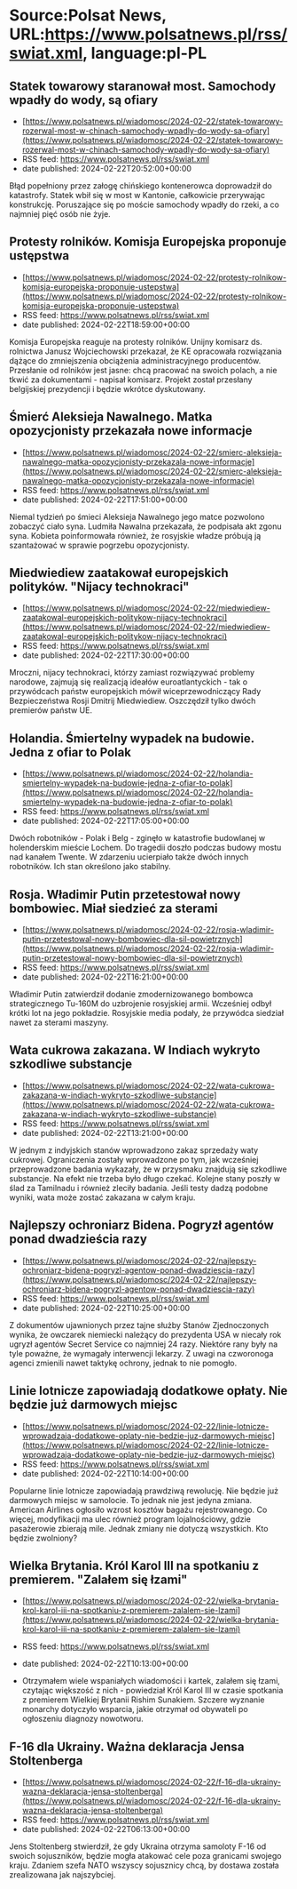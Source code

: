 # Source:Polsat News, URL:https://www.polsatnews.pl/rss/swiat.xml, language:pl-PL

## Statek towarowy staranował most. Samochody wpadły do wody, są ofiary
 - [https://www.polsatnews.pl/wiadomosc/2024-02-22/statek-towarowy-rozerwal-most-w-chinach-samochody-wpadly-do-wody-sa-ofiary](https://www.polsatnews.pl/wiadomosc/2024-02-22/statek-towarowy-rozerwal-most-w-chinach-samochody-wpadly-do-wody-sa-ofiary)
 - RSS feed: https://www.polsatnews.pl/rss/swiat.xml
 - date published: 2024-02-22T20:52:00+00:00

Błąd popełniony przez załogę chińskiego kontenerowca doprowadził do katastrofy. Statek wbił się w most w Kantonie, całkowicie przerywając konstrukcję. Poruszające się po moście samochody wpadły do rzeki, a co najmniej pięć osób nie żyje.

## Protesty rolników. Komisja Europejska proponuje ustępstwa
 - [https://www.polsatnews.pl/wiadomosc/2024-02-22/protesty-rolnikow-komisja-europejska-proponuje-ustepstwa](https://www.polsatnews.pl/wiadomosc/2024-02-22/protesty-rolnikow-komisja-europejska-proponuje-ustepstwa)
 - RSS feed: https://www.polsatnews.pl/rss/swiat.xml
 - date published: 2024-02-22T18:59:00+00:00

Komisja Europejska reaguje na protesty rolników. Unijny komisarz ds. rolnictwa Janusz Wojciechowski przekazał, że KE opracowała rozwiązania dążące do zmniejszenia obciążenia administracyjnego producentów. Przesłanie od rolników jest jasne: chcą pracować na swoich polach, a nie tkwić za dokumentami - napisał komisarz. Projekt został przesłany belgijskiej prezydencji i będzie wkrótce dyskutowany.

## Śmierć Aleksieja Nawalnego. Matka opozycjonisty przekazała nowe informacje
 - [https://www.polsatnews.pl/wiadomosc/2024-02-22/smierc-aleksieja-nawalnego-matka-opozycjonisty-przekazala-nowe-informacje](https://www.polsatnews.pl/wiadomosc/2024-02-22/smierc-aleksieja-nawalnego-matka-opozycjonisty-przekazala-nowe-informacje)
 - RSS feed: https://www.polsatnews.pl/rss/swiat.xml
 - date published: 2024-02-22T17:51:00+00:00

Niemal tydzień po śmieci Aleksieja Nawalnego jego matce pozwolono zobaczyć ciało syna. Ludmiła Nawalna przekazała, że podpisała akt zgonu syna. Kobieta poinformowała również, że rosyjskie władze próbują ją szantażować w sprawie pogrzebu opozycjonisty.

## Miedwiediew zaatakował europejskich polityków. "Nijacy technokraci"
 - [https://www.polsatnews.pl/wiadomosc/2024-02-22/miedwiediew-zaatakowal-europejskich-politykow-nijacy-technokraci](https://www.polsatnews.pl/wiadomosc/2024-02-22/miedwiediew-zaatakowal-europejskich-politykow-nijacy-technokraci)
 - RSS feed: https://www.polsatnews.pl/rss/swiat.xml
 - date published: 2024-02-22T17:30:00+00:00

Mroczni, nijacy technokraci, którzy zamiast rozwiązywać problemy narodowe, zajmują się realizacją ideałów euroatlantyckich - tak o przywódcach państw europejskich mówił wiceprzewodniczący Rady Bezpieczeństwa Rosji Dmitrij Miedwiediew. Oszczędził tylko dwóch premierów państw UE.

## Holandia. Śmiertelny wypadek na budowie. Jedna z ofiar to Polak
 - [https://www.polsatnews.pl/wiadomosc/2024-02-22/holandia-smiertelny-wypadek-na-budowie-jedna-z-ofiar-to-polak](https://www.polsatnews.pl/wiadomosc/2024-02-22/holandia-smiertelny-wypadek-na-budowie-jedna-z-ofiar-to-polak)
 - RSS feed: https://www.polsatnews.pl/rss/swiat.xml
 - date published: 2024-02-22T17:05:00+00:00

Dwóch robotników - Polak i Belg - zginęło w katastrofie budowlanej w holenderskim mieście Lochem. Do tragedii doszło podczas budowy mostu nad kanałem Twente. W zdarzeniu ucierpiało także dwóch innych robotników. Ich stan określono jako stabilny.

## Rosja. Władimir Putin przetestował nowy bombowiec. Miał siedzieć za sterami
 - [https://www.polsatnews.pl/wiadomosc/2024-02-22/rosja-wladimir-putin-przetestowal-nowy-bombowiec-dla-sil-powietrznych](https://www.polsatnews.pl/wiadomosc/2024-02-22/rosja-wladimir-putin-przetestowal-nowy-bombowiec-dla-sil-powietrznych)
 - RSS feed: https://www.polsatnews.pl/rss/swiat.xml
 - date published: 2024-02-22T16:21:00+00:00

Władimir Putin zatwierdził dodanie zmodernizowanego bombowca strategicznego Tu-160M do uzbrojenie rosyjskiej armii. Wcześniej odbył krótki lot na jego pokładzie. Rosyjskie media podały, że przywódca siedział nawet za sterami maszyny.

## Wata cukrowa zakazana. W Indiach wykryto szkodliwe substancje
 - [https://www.polsatnews.pl/wiadomosc/2024-02-22/wata-cukrowa-zakazana-w-indiach-wykryto-szkodliwe-substancje](https://www.polsatnews.pl/wiadomosc/2024-02-22/wata-cukrowa-zakazana-w-indiach-wykryto-szkodliwe-substancje)
 - RSS feed: https://www.polsatnews.pl/rss/swiat.xml
 - date published: 2024-02-22T13:21:00+00:00

W jednym z indyjskich stanów wprowadzono zakaz sprzedaży waty cukrowej. Ograniczenia zostały wprowadzone po tym, jak wcześniej przeprowadzone badania wykazały, że w przysmaku znajdują się szkodliwe substancje. Na efekt nie trzeba było długo czekać. Kolejne stany poszły w ślad za Tamilnadu i również zleciły badania. Jeśli testy dadzą podobne wyniki, wata może zostać zakazana w całym kraju.

## Najlepszy ochroniarz Bidena. Pogryzł agentów ponad dwadzieścia razy
 - [https://www.polsatnews.pl/wiadomosc/2024-02-22/najlepszy-ochroniarz-bidena-pogryzl-agentow-ponad-dwadziescia-razy](https://www.polsatnews.pl/wiadomosc/2024-02-22/najlepszy-ochroniarz-bidena-pogryzl-agentow-ponad-dwadziescia-razy)
 - RSS feed: https://www.polsatnews.pl/rss/swiat.xml
 - date published: 2024-02-22T10:25:00+00:00

Z dokumentów ujawnionych przez tajne służby Stanów Zjednoczonych wynika, że owczarek niemiecki należący do prezydenta USA w niecały rok ugryzł agentów Secret Service co najmniej 24 razy. Niektóre rany były na tyle poważne, że wymagały interwencji lekarzy. Z uwagi na czworonoga agenci zmienili nawet taktykę ochrony, jednak to nie pomogło.

## Linie lotnicze zapowiadają dodatkowe opłaty. Nie będzie już darmowych miejsc
 - [https://www.polsatnews.pl/wiadomosc/2024-02-22/linie-lotnicze-wprowadzaja-dodatkowe-oplaty-nie-bedzie-juz-darmowych-miejsc](https://www.polsatnews.pl/wiadomosc/2024-02-22/linie-lotnicze-wprowadzaja-dodatkowe-oplaty-nie-bedzie-juz-darmowych-miejsc)
 - RSS feed: https://www.polsatnews.pl/rss/swiat.xml
 - date published: 2024-02-22T10:14:00+00:00

Popularne linie lotnicze zapowiadają prawdziwą rewolucję. Nie będzie już darmowych miejsc w samolocie. To jednak nie jest jedyna zmiana. American Airlines ogłosiło wzrost kosztów bagażu rejestrowanego. Co więcej, modyfikacji ma ulec również program lojalnościowy, gdzie pasażerowie zbierają mile. Jednak zmiany nie dotyczą wszystkich. Kto będzie zwolniony?

## Wielka Brytania. Król Karol III na spotkaniu z premierem. "Zalałem się łzami"
 - [https://www.polsatnews.pl/wiadomosc/2024-02-22/wielka-brytania-krol-karol-iii-na-spotkaniu-z-premierem-zalalem-sie-lzami](https://www.polsatnews.pl/wiadomosc/2024-02-22/wielka-brytania-krol-karol-iii-na-spotkaniu-z-premierem-zalalem-sie-lzami)
 - RSS feed: https://www.polsatnews.pl/rss/swiat.xml
 - date published: 2024-02-22T10:13:00+00:00

- Otrzymałem wiele wspaniałych wiadomości i kartek, zalałem się łzami, czytając większość z nich - powiedział Król Karol III w czasie spotkania z premierem Wielkiej Brytanii Rishim Sunakiem. Szczere wyznanie monarchy dotyczyło wsparcia, jakie otrzymał od obywateli po ogłoszeniu diagnozy nowotworu.

## F-16 dla Ukrainy. Ważna deklaracja Jensa Stoltenberga
 - [https://www.polsatnews.pl/wiadomosc/2024-02-22/f-16-dla-ukrainy-wazna-deklaracja-jensa-stoltenberga](https://www.polsatnews.pl/wiadomosc/2024-02-22/f-16-dla-ukrainy-wazna-deklaracja-jensa-stoltenberga)
 - RSS feed: https://www.polsatnews.pl/rss/swiat.xml
 - date published: 2024-02-22T06:13:00+00:00

Jens Stoltenberg stwierdził, że gdy Ukraina otrzyma samoloty F-16 od swoich sojuszników, będzie mogła atakować cele poza granicami swojego kraju. Zdaniem szefa NATO wszyscy sojusznicy chcą, by dostawa została zrealizowana jak najszybciej.

